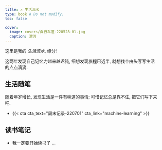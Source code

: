 ```yaml
---
title: ✍️ 生活流水
type: book # Do not modify.
toc: false

cover:
  image: covers/自行车道-220528-01.jpg
  caption: 渭河
---
```


这里是我的 _生活流水_, 缘分!

这两年发现自己记忆力越来越迟钝, 细想发现旅程已近半, 就想找个由头写写生活的点点滴滴.


## 生活随笔

随着年岁增长, 发现生活是一件有味道的事情; 可惜记忆总是靠不住, 把它们写下来吧.

- {{< cta cta_text="周末记录-220701" cta_link="machine-learning" >}}

## 读书笔记

- 我一定要开始读书了 ... 

